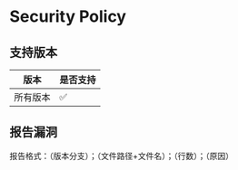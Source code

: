 # Security Policy

## 支持版本

| 版本        | 是否支持           |
| ---------- | ------------------ |
| 所有版本    | :white_check_mark: |

## 报告漏洞

报告格式：（版本分支）；（文件路径+文件名）；（行数）；（原因）
